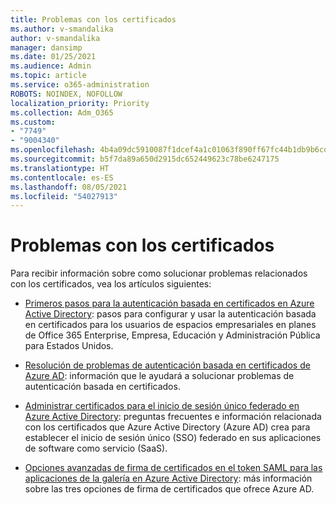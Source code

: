 ```yaml
---
title: Problemas con los certificados
ms.author: v-smandalika
author: v-smandalika
manager: dansimp
ms.date: 01/25/2021
ms.audience: Admin
ms.topic: article
ms.service: o365-administration
ROBOTS: NOINDEX, NOFOLLOW
localization_priority: Priority
ms.collection: Adm_O365
ms.custom:
- "7749"
- "9004340"
ms.openlocfilehash: 4b4a09dc5910087f1dcef4a1c01063f890ff67fc44b1db9b6cdf1391a05530c0
ms.sourcegitcommit: b5f7da89a650d2915dc652449623c78be6247175
ms.translationtype: HT
ms.contentlocale: es-ES
ms.lasthandoff: 08/05/2021
ms.locfileid: "54027913"
---
```

# <a name="issues-with-certificates"></a>Problemas con los certificados

Para recibir información sobre como solucionar problemas relacionados con los certificados, vea los artículos siguientes:

- [Primeros pasos para la autenticación basada en certificados en Azure Active Directory](https://docs.microsoft.com/azure/active-directory/authentication/active-directory-certificate-based-authentication-get-started): pasos para configurar y usar la autenticación basada en certificados para los usuarios de espacios empresariales en planes de Office 365 Enterprise, Empresa, Educación y Administración Pública para Estados Unidos.

- [Resolución de problemas de autenticación basada en certificados de Azure AD](https://docs.microsoft.com/troubleshoot/azure/active-directory/certificate-based-authenticate-issue): información que le ayudará a solucionar problemas de autenticación basada en certificados.

- [Administrar certificados para el inicio de sesión único federado en Azure Active Directory](https://docs.microsoft.com/azure/active-directory/manage-apps/manage-certificates-for-federated-single-sign-on): preguntas frecuentes e información relacionada con los certificados que Azure Active Directory (Azure AD) crea para establecer el inicio de sesión único (SSO) federado en sus aplicaciones de software como servicio (SaaS).

- [Opciones avanzadas de firma de certificados en el token SAML para las aplicaciones de la galería en Azure Active Directory](https://docs.microsoft.com/azure/active-directory/manage-apps/certificate-signing-options): más información sobre las tres opciones de firma de certificados que ofrece Azure AD.
